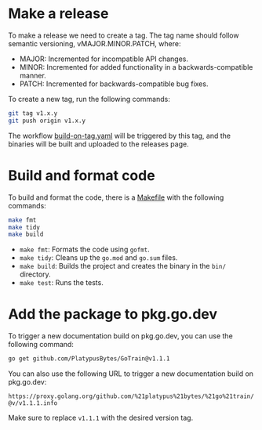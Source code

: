 # Make a release

To make a release we need to create a tag.
The tag name should follow semantic versioning, vMAJOR.MINOR.PATCH, where:


 - MAJOR: Incremented for incompatible API changes.
 - MINOR: Incremented for added functionality in a backwards-compatible manner.
 - PATCH: Incremented for backwards-compatible bug fixes.

To create a new tag, run the following commands:

```bash
git tag v1.x.y
git push origin v1.x.y
```
The workflow [build-on-tag.yaml](.github/workflows/build-on-tag.yaml) will be triggered by this tag, and the binaries will be built and uploaded to the releases page.

# Build and format code
To build and format the code, there is a [Makefile](Makefile) with the following commands:

```bash
make fmt
make tidy
make build
```
- `make fmt`: Formats the code using `gofmt`.
- `make tidy`: Cleans up the `go.mod` and `go.sum` files.
- `make build`: Builds the project and creates the binary in the `bin/` directory.
- `make test`: Runs the tests.



# Add the package to pkg.go.dev

To trigger a new documentation build on pkg.go.dev, you can use the following command:

```bash
go get github.com/PlatypusBytes/GoTrain@v1.1.1
```

You can also use the following URL to trigger a new documentation build on pkg.go.dev:

`https://proxy.golang.org/github.com/%21platypus%21bytes/%21go%21train/@v/v1.1.1.info`

Make sure to replace `v1.1.1` with the desired version tag.
